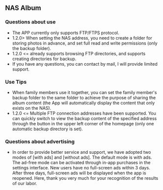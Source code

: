 ## NAS Album

### Questions about use
- The APP currently only supports FTP/FTPS protocol.
- 1.2.0> When setting the NAS address, you need to create a folder for storing photos in advance, and set full read and write permissions (only the backup folder).
- 1.2.0 <= already supports browsing FTP directories, and supports creating directories for backup.
- If you have any questions, you can contact by mail, I will provide limited support.

### Use Tips
- When family members use it together, you can set the family member's backup folder to the same folder to achieve the purpose of sharing the album content (the App will automatically display the content that only exists on the NAS).
- 1.2.0 <= Multiple FTP connection addresses have been supported. You can quickly switch to view the backup content of the specified address through the button in the upper left corner of the homepage (only one automatic backup directory is set).

### Questions about advertising
- In order to provide better service and support, we have adopted two modes of [with ads] and [without ads]. The default mode is with ads. The ad-free mode can be activated through in-app purchases in the settings interface. New users have no full-screen ads within 3 days. After three days, full-screen ads will be displayed when the app is reopened. Here, thank you very much for your recognition of the results of our labor.